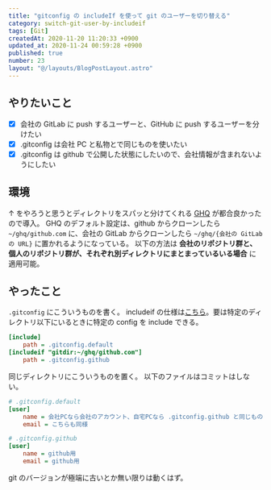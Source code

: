 ```yaml
---
title: "gitconfig の includeIf を使って git のユーザーを切り替える"
category: switch-git-user-by-includeif
tags: [Git]
createdAt: 2020-11-20 11:20:33 +0900
updated_at: 2020-11-24 00:59:28 +0900
published: true
number: 23
layout: "@/layouts/BlogPostLayout.astro"
---
```


## やりたいこと

- [x] 会社の GitLab に push するユーザーと、GitHub に push するユーザーを分けたい
- [x] .gitconfig は会社 PC と私物とで同じものを使いたい
- [x] .gitconfig は github で公開した状態にしたいので、会社情報が含まれないようにしたい

## 環境

↑ をやろうと思うとディレクトリをスパッと分けてくれる [GHQ](https://github.com/x-motemen/ghq) が都合良かったので導入。
GHQ のデフォルト設定は、github からクローンしたら `~/ghq/github.com` に、会社の GitLab からクローンしたら `~/ghq/{会社の GitLab の URL}` に置かれるようになっている。
以下の方法は **会社のリポジトリ群と、個人のリポジトリ群が、それぞれ別ディレクトリにまとまっているいる場合** に適用可能。

## やったこと

`.gitconfig` にこういうものを書く。
includeif の仕様は[こちら](https://git-scm.com/docs/git-config/2.15.4#_includes)。要は特定のディレクトリ以下にいるときに特定の config を include できる。

```ini
[include]
	path = .gitconfig.default
[includeif "gitdir:~/ghq/github.com"]
	path = .gitconfig.github
```

同じディレクトリにこういうものを置く。
以下のファイルはコミットはしない。

```ini
# .gitconfig.default
[user]
	name = 会社PCなら会社のアカウント、自宅PCなら .gitconfig.github と同じもの
	email = こちらも同様
```

```ini
# .gitconfig.github
[user]
	name = github用
	email = github用
```

git のバージョンが極端に古いとか無い限りは動くはず。
